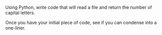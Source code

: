 Using Python, write code that will read a file and return the number of capital letters. 
    


    
Once you have your initial piece of code, see if you can condense into a one-liner.